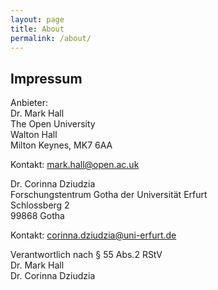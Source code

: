 ```yaml
---
layout: page
title: About
permalink: /about/
---
```




## Impressum

Anbieter:<br/>
Dr. Mark Hall <br/>
The Open University<br />
Walton Hall<br />
Milton Keynes, MK7 6AA

Kontakt: mark.hall@open.ac.uk<br/>
<!--Telefon: <br/>
E-Mail: <br/>-->

<!--
Bei redaktionellen Inhalten: <br/><br/>
-->

Dr. Corinna Dziudzia <br/>
Forschungstentrum Gotha der Universität Erfurt<br />
Schlossberg 2<br />
99868 Gotha

Kontakt: corinna.dziudzia@uni-erfurt.de<br/>


Verantwortlich nach § 55 Abs.2 RStV<br/>
Dr. Mark Hall<br/>
Dr. Corinna Dziudzia<br/>


